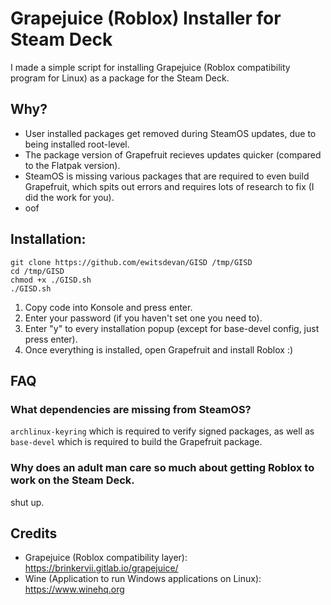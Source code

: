 # Grapejuice (Roblox) Installer for Steam Deck
I made a simple script for installing Grapejuice (Roblox compatibility program for Linux) as a package for the Steam Deck.

## Why?
- User installed packages get removed during SteamOS updates, due to being installed root-level.
- The package version of Grapefruit recieves updates quicker (compared to the Flatpak version).
- SteamOS is missing various packages that are required to even build Grapefruit, which spits out errors and requires lots of research to fix (I did the work for you).
- oof

## Installation:
```
git clone https://github.com/ewitsdevan/GISD /tmp/GISD
cd /tmp/GISD
chmod +x ./GISD.sh
./GISD.sh
```
1. Copy code into Konsole and press enter.
2. Enter your password (if you haven't set one you need to).
3. Enter "y" to every installation popup (except for base-devel config, just press enter).
4. Once everything is installed, open Grapefruit and install Roblox :)

## FAQ
  ### What dependencies are missing from SteamOS?
  `archlinux-keyring` which is required to verify signed packages, as well as `base-devel` which is required to build the Grapefruit package.
  
  ### Why does an adult man care so much about getting Roblox to work on the Steam Deck.
  shut up.
  
## Credits
- Grapejuice (Roblox compatibility layer): https://brinkervii.gitlab.io/grapejuice/
- Wine (Application to run Windows applications on Linux): https://www.winehq.org
